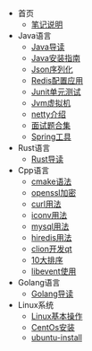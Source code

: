 * 首页
  * [笔记说明](/README.md)
* Java语言
  * [Java导读](/lang/java/README.md)
  * [Java安装指南](/lang/java/Java安装指南.md)
  * [Json序列化](/lang/java/Json序列化.md)
  * [Redis配置应用](lang/java/Redis配置应用.md)
  * [Junit单元测试](lang/java/Junit单元测试.md)
  * [Jvm虚拟机](lang/java/Jvm虚拟机.md)
  *  [netty介绍](lang\java\netty介绍.md)
  *  [面试题合集](lang\java\面试题合集.md) 
  *   [Spring工具](lang\java\Spring工具.md) 
* Rust语言
  * [Rust导读](/lang/rust/README.md)
* Cpp语言
  * [cmake语法](lang/cpp/cmake语法.md)
  * [openssl加密](lang/cpp/openssl加密.md)
  * [curl用法](lang/cpp/curl用法.md)
  * [iconv用法](lang/cpp/iconv用法.md)
  * [mysql用法](lang/cpp/mysql用法.md)
  * [hiredis用法](lang/cpp/hiredis用法.md)
  * [clion开发qt](lang/cpp/clion开发qt.md)
  * [10大排序](lang/cpp/10大排序算法.md)
  * [libevent使用](lang/cpp/libevent.md)
* Golang语言
  * [Golang导读](/lang/golang/README.md)
* Linux系统
  * [Linux基本操作](/linux/README.md)
  * [CentOs安装](/linux/centos-install.md)
  * [ubuntu-install](/linux/ubuntu-install.md)
